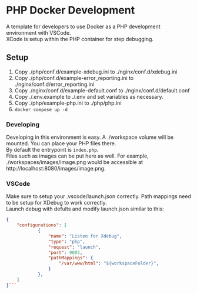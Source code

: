 # PHP Docker Development
A template for developers to use Docker as a PHP development environment with VSCode.  
XCode is setup within the PHP container for step debugging.  

## Setup
1. Copy ./php/conf.d/example-xdebug.ini to ./nginx/conf.d/xdebug.ini
2. Copy ./php/conf.d/example-error_reporting.ini to ./nginx/conf.d/error_reporting.ini
3. Copy ./nginx/conf.d/example-default.conf to ./nginx/conf.d/default.conf
4. Copy ./.env.example to ./.env and set variables as necessary.
5. Copy ./php/example-php.ini to ./php/php.ini
6. `docker compose up -d`

### Developing
Developing in this environment is easy. A ./workspace volume will be mounted. You can place your PHP files there.  
By default the entrypoint is `index.php`.  
Files such as images can be put here as well. For example, ./workspaces/images/image.png would be accessible at http://localhost:8080/images/image.png.  

### VSCode
Make sure to setup your .vscode/launch.json correctly. Path mappings need to be setup for XDebug to work correctly.  
Launch debug with defults and modify launch.json similar to this:
```json
{
    "configurations": [
            {
                "name": "Listen for Xdebug",
                "type": "php",
                "request": "launch",
                "port": 9003,
                "pathMappings": {
                    "/var/www/html": "${workspaceFolder}",
                }
            },
    ]
}```